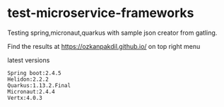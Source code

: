 # test-microservice-frameworks

Testing spring,micronaut,quarkus with sample json creator from gatling.

Find the results at https://ozkanpakdil.github.io/ on top right menu

latest versions
```
Spring boot:2.4.5
Helidon:2.2.2
Quarkus:1.13.2.Final
Micronaut:2.4.4
Vertx:4.0.3
```
